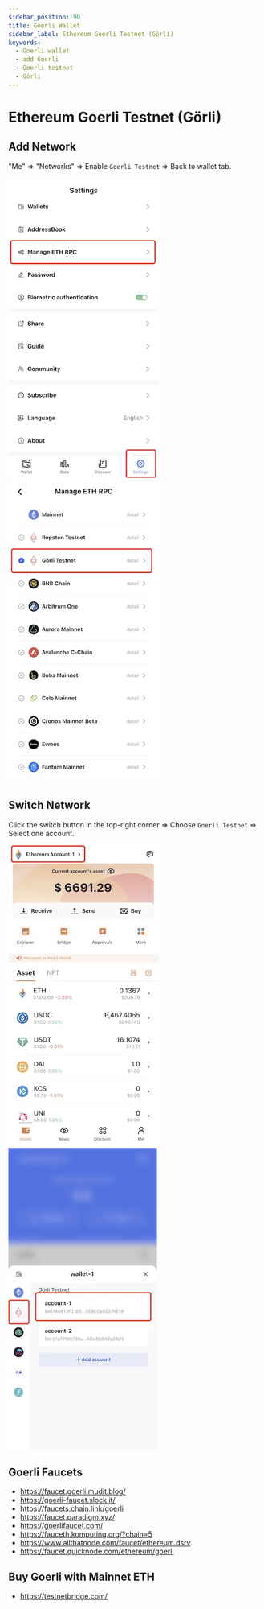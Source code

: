 ```yaml
---
sidebar_position: 90
title: Goerli Wallet
sidebar_label: Ethereum Goerli Testnet (Görli)
keywords:
  - Goerli wallet
  - add Goerli
  - Goerli testnet
  - Görli
---
```


# Ethereum Goerli Testnet (Görli)

## Add Network
"Me" => "Networks" => Enable `Goerli Testnet` => Back to wallet tab.

![](../img/manage-eth-rpc.webp)![](../img/add-goerli.webp)


## Switch Network
Click the switch button in the top-right corner => Choose `Goerli Testnet` => Select one account.

![](../img/switch-entrance.webp)![](../img/switch-goerli.webp)


## Goerli Faucets
* https://faucet.goerli.mudit.blog/
* https://goerli-faucet.slock.it/
* ​https://faucets.chain.link/goerli
* ​https://faucet.paradigm.xyz/
* https://goerlifaucet.com/
* https://fauceth.komputing.org/?chain=5
* https://www.allthatnode.com/faucet/ethereum.dsrv
* https://faucet.quicknode.com/ethereum/goerli

## Buy Goerli with Mainnet ETH
* https://testnetbridge.com/